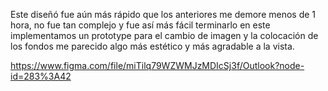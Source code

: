 Este diseñó fue aún más rápido que los anteriores me demore menos de 1 hora, no fue tan complejo y fue así más fácil terminarlo en este implementamos un prototype para el cambio de imagen y la colocación de los fondos me parecido algo más estético y más agradable a la vista. 

https://www.figma.com/file/miTilq79WZWMJzMDIcSj3f/Outlook?node-id=283%3A42